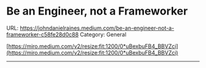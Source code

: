 # Be an Engineer, not a Frameworker

URL: https://johndanielraines.medium.com/be-an-engineer-not-a-frameworker-c58fe28d0c88
Category: General

[https://miro.medium.com/v2/resize:fit:1200/0*uBexbuFB4_BBVZci](https://miro.medium.com/v2/resize:fit:1200/0*uBexbuFB4_BBVZci)

---